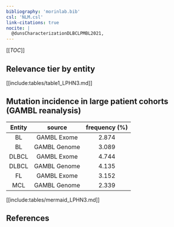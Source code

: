 ```yaml
---
bibliography: 'morinlab.bib'
csl: 'NLM.csl'
link-citations: true
nocite: |
  @dunsCharacterizationDLBCLPMBL2021, 
---
```


[[_TOC_]]




## Relevance tier by entity

[[include:tables/table1_LPHN3.md]]


## Mutation incidence in large patient cohorts (GAMBL reanalysis)

|Entity|source |frequency (%)|
|:------:|:----:|:----:|
|BL|GAMBL Exome |2.874 |
|BL|GAMBL Genome |3.089 |
|DLBCL|GAMBL Exome |4.744 |
|DLBCL|GAMBL Genome |4.135 |
|FL|GAMBL Exome |3.152 |
|MCL|GAMBL Genome |2.339 |


[[include:tables/mermaid_LPHN3.md]]

## References


